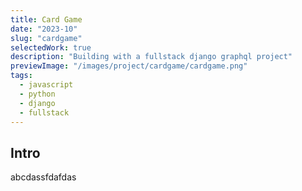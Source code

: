```yaml
---
title: Card Game
date: "2023-10"
slug: "cardgame"
selectedWork: true
description: "Building with a fullstack django graphql project"
previewImage: "/images/project/cardgame/cardgame.png"
tags:
  - javascript
  - python
  - django
  - fullstack
---
```


## Intro
abcdassfdafdas

